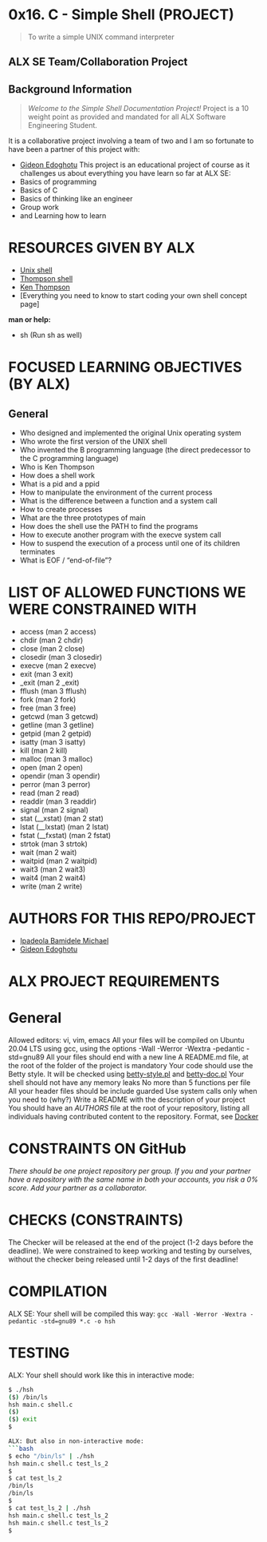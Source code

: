 # 0x16. C - Simple Shell (PROJECT)
> To write a simple UNIX command interpreter
## ALX SE Team/Collaboration Project
## Background Information
> *Welcome to the Simple Shell Documentation Project!*
> Project is a 10 weight point as provided and mandated for all ALX Software Engineering Student.

It is a collaborative project involving a team of two and I am so fortunate to have been a partner of this project with:
- [Gideon Edoghotu](https://github.com/giddy11)
This project is an educational project of course as it challenges us about everything you have learn so far at ALX SE:
- Basics of programming
- Basics of C
- Basics of thinking like an engineer
- Group work
- and Learning how to learn

# RESOURCES GIVEN BY ALX
- [Unix shell](https://en.wikipedia.org/wiki/Unix_shell)
- [Thompson shell](https://en.wikipedia.org/wiki/Thompson_shell)
- [Ken Thompson](https://en.wikipedia.org/wiki/Ken_Thompson)
- [Everything you need to know to start coding your own shell concept page]

**man or help:**
- sh (Run sh as well)

# FOCUSED LEARNING OBJECTIVES (BY ALX)
## General
- Who designed and implemented the original Unix operating system
- Who wrote the first version of the UNIX shell
- Who invented the B programming language (the direct predecessor to the C programming language)
- Who is Ken Thompson
- How does a shell work
- What is a pid and a ppid
- How to manipulate the environment of the current process
- What is the difference between a function and a system call
- How to create processes
- What are the three prototypes of main
- How does the shell use the PATH to find the programs
- How to execute another program with the execve system call
- How to suspend the execution of a process until one of its children terminates
- What is EOF / “end-of-file”?

# LIST OF ALLOWED FUNCTIONS WE WERE CONSTRAINED WITH
- access (man 2 access)
- chdir (man 2 chdir)
- close (man 2 close)
- closedir (man 3 closedir)
- execve (man 2 execve)
- exit (man 3 exit)
- _exit (man 2 _exit)
- fflush (man 3 fflush)
- fork (man 2 fork)
- free (man 3 free)
- getcwd (man 3 getcwd)
- getline (man 3 getline)
- getpid (man 2 getpid)
- isatty (man 3 isatty)
- kill (man 2 kill)
- malloc (man 3 malloc)
- open (man 2 open)
- opendir (man 3 opendir)
- perror (man 3 perror)
- read (man 2 read)
- readdir (man 3 readdir)
- signal (man 2 signal)
- stat (__xstat) (man 2 stat)
- lstat (__lxstat) (man 2 lstat)
- fstat (__fxstat) (man 2 fstat)
- strtok (man 3 strtok)
- wait (man 2 wait)
- waitpid (man 2 waitpid)
- wait3 (man 2 wait3)
- wait4 (man 2 wait4)
- write (man 2 write)

# AUTHORS FOR THIS REPO/PROJECT
- [Ipadeola Bamidele Michael](https://github.com/ObamtechNetworks)
- [Gideon Edoghotu](https://github.com/giddy11)

# ALX PROJECT REQUIREMENTS
# General
Allowed editors: vi, vim, emacs
All your files will be compiled on Ubuntu 20.04 LTS using gcc, using the options -Wall -Werror -Wextra -pedantic -std=gnu89
All your files should end with a new line
A README.md file, at the root of the folder of the project is mandatory
Your code should use the Betty style. It will be checked using [betty-style.pl](https://github.com/alx-tools/Betty/blob/master/betty-style.pl) and [betty-doc.pl](https://github.com/alx-tools/Betty/blob/master/betty-doc.pl)
Your shell should not have any memory leaks
No more than 5 functions per file
All your header files should be include guarded
Use system calls only when you need to (why?)
Write a README with the description of your project
You should have an *AUTHORS* file at the root of your repository, listing all individuals having contributed content to the repository. 
Format, see [Docker](https://github.com/moby/moby/blob/master/AUTHORS)

# CONSTRAINTS ON GitHub
*There should be one project repository per group. If you and your partner have a repository with the same name in both your accounts, you risk a 0% score. Add your partner as a collaborator.*

# CHECKS (CONSTRAINTS)
The Checker will be released at the end of the project (1-2 days before the deadline).
We were constrained to keep working and testing by ourselves, without the checker being released until 1-2 days of the first deadline!

# COMPILATION
ALX SE: Your shell will be compiled this way:
``gcc -Wall -Werror -Wextra -pedantic -std=gnu89 *.c -o hsh``

# TESTING
ALX: Your shell should work like this in interactive mode:
```bash
$ ./hsh
($) /bin/ls
hsh main.c shell.c
($)
($) exit
$

ALX: But also in non-interactive mode:
```bash
$ echo "/bin/ls" | ./hsh
hsh main.c shell.c test_ls_2
$
$ cat test_ls_2
/bin/ls
/bin/ls
$
$ cat test_ls_2 | ./hsh
hsh main.c shell.c test_ls_2
hsh main.c shell.c test_ls_2
$

